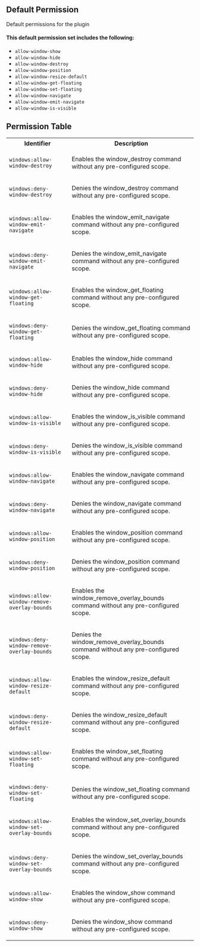 ## Default Permission

Default permissions for the plugin

#### This default permission set includes the following:

- `allow-window-show`
- `allow-window-hide`
- `allow-window-destroy`
- `allow-window-position`
- `allow-window-resize-default`
- `allow-window-get-floating`
- `allow-window-set-floating`
- `allow-window-navigate`
- `allow-window-emit-navigate`
- `allow-window-is-visible`

## Permission Table

<table>
<tr>
<th>Identifier</th>
<th>Description</th>
</tr>


<tr>
<td>

`windows:allow-window-destroy`

</td>
<td>

Enables the window_destroy command without any pre-configured scope.

</td>
</tr>

<tr>
<td>

`windows:deny-window-destroy`

</td>
<td>

Denies the window_destroy command without any pre-configured scope.

</td>
</tr>

<tr>
<td>

`windows:allow-window-emit-navigate`

</td>
<td>

Enables the window_emit_navigate command without any pre-configured scope.

</td>
</tr>

<tr>
<td>

`windows:deny-window-emit-navigate`

</td>
<td>

Denies the window_emit_navigate command without any pre-configured scope.

</td>
</tr>

<tr>
<td>

`windows:allow-window-get-floating`

</td>
<td>

Enables the window_get_floating command without any pre-configured scope.

</td>
</tr>

<tr>
<td>

`windows:deny-window-get-floating`

</td>
<td>

Denies the window_get_floating command without any pre-configured scope.

</td>
</tr>

<tr>
<td>

`windows:allow-window-hide`

</td>
<td>

Enables the window_hide command without any pre-configured scope.

</td>
</tr>

<tr>
<td>

`windows:deny-window-hide`

</td>
<td>

Denies the window_hide command without any pre-configured scope.

</td>
</tr>

<tr>
<td>

`windows:allow-window-is-visible`

</td>
<td>

Enables the window_is_visible command without any pre-configured scope.

</td>
</tr>

<tr>
<td>

`windows:deny-window-is-visible`

</td>
<td>

Denies the window_is_visible command without any pre-configured scope.

</td>
</tr>

<tr>
<td>

`windows:allow-window-navigate`

</td>
<td>

Enables the window_navigate command without any pre-configured scope.

</td>
</tr>

<tr>
<td>

`windows:deny-window-navigate`

</td>
<td>

Denies the window_navigate command without any pre-configured scope.

</td>
</tr>

<tr>
<td>

`windows:allow-window-position`

</td>
<td>

Enables the window_position command without any pre-configured scope.

</td>
</tr>

<tr>
<td>

`windows:deny-window-position`

</td>
<td>

Denies the window_position command without any pre-configured scope.

</td>
</tr>

<tr>
<td>

`windows:allow-window-remove-overlay-bounds`

</td>
<td>

Enables the window_remove_overlay_bounds command without any pre-configured scope.

</td>
</tr>

<tr>
<td>

`windows:deny-window-remove-overlay-bounds`

</td>
<td>

Denies the window_remove_overlay_bounds command without any pre-configured scope.

</td>
</tr>

<tr>
<td>

`windows:allow-window-resize-default`

</td>
<td>

Enables the window_resize_default command without any pre-configured scope.

</td>
</tr>

<tr>
<td>

`windows:deny-window-resize-default`

</td>
<td>

Denies the window_resize_default command without any pre-configured scope.

</td>
</tr>

<tr>
<td>

`windows:allow-window-set-floating`

</td>
<td>

Enables the window_set_floating command without any pre-configured scope.

</td>
</tr>

<tr>
<td>

`windows:deny-window-set-floating`

</td>
<td>

Denies the window_set_floating command without any pre-configured scope.

</td>
</tr>

<tr>
<td>

`windows:allow-window-set-overlay-bounds`

</td>
<td>

Enables the window_set_overlay_bounds command without any pre-configured scope.

</td>
</tr>

<tr>
<td>

`windows:deny-window-set-overlay-bounds`

</td>
<td>

Denies the window_set_overlay_bounds command without any pre-configured scope.

</td>
</tr>

<tr>
<td>

`windows:allow-window-show`

</td>
<td>

Enables the window_show command without any pre-configured scope.

</td>
</tr>

<tr>
<td>

`windows:deny-window-show`

</td>
<td>

Denies the window_show command without any pre-configured scope.

</td>
</tr>
</table>

